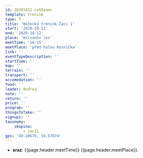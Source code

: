 ```yaml
---
id: 20201012-ce55aaec
template: trenink
type: T
title: 'Běžecký trénink Žáci 1'
start: '2020-10-12'
end: '2020-10-12'
place: 'Wilsonův les'
meetTime: '16:15'
meetPlace: 'před halou Rosnička'
link: ''
eventTypeDescription: ''
startTime: ''
map: ''
terrain: ''
transport: ''
accomodation: ''
food: ''
leader: Andrea
note: ''
return: ''
price: ''
program: ''
thingsToTake: ''
signups: ''
taxonomy:
    skupina:
        - zaci1
gps: '49.20676, 16.57674'
---
```


* **sraz**: {{page.header.meetTime}} {{page.header.meetPlace}}.
